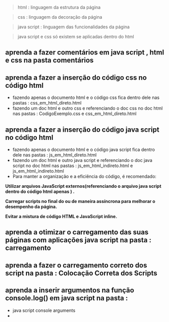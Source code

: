 >html : linguagem da estrutura da página

>css : linguagem da decoração da página

>java script : linguagem das funcionalidades da página

> java script e css só existem se aplicadas dentro do html 

## aprenda a fazer comentários em java script , html e css na pasta comentários 

## aprenda a fazer a inserção do código css no código html 
* fazendo apenas o documento html e o código css fica dentro dele nas pastas  : css_em_html_direto.html 
* fazendo um doc html e outro css e referenciando o doc css no doc html nas pastas  : CodigoExemplo.css e css_em_html_direto.html 

## aprenda a fazer a inserção do código java script no código html 
*  fazendo apenas o documento html e o código java script fica dentro dele nas pastas : js_em_html_direto.html 
* fazendo um doc html e outro java script e referenciando o doc java script no doc html nas pastas  : js_em_html_indireto.html e js_em_html_indireto.html
* Para manter a organização e a eficiência do código, é recomendado:
  
**Utilizar arquivos JavaScript externos(referenciando o arquivo java script dentro do código html apenas ) .**
  
**Carregar scripts no final do <body> ou de maneira assíncrona para melhorar o desempenho da página.**

**Evitar a mistura de código HTML e JavaScript inline.**

## aprenda a otimizar o carregamento das suas páginas com aplicações java script na pasta : carregamento 

## aprenda a fazer o carregamento correto dos script na pasta : Colocação Correta dos Scripts

## aprenda a inserir argumentos na função console.log() em java script na pasta : 
* java script console arguments
* 
